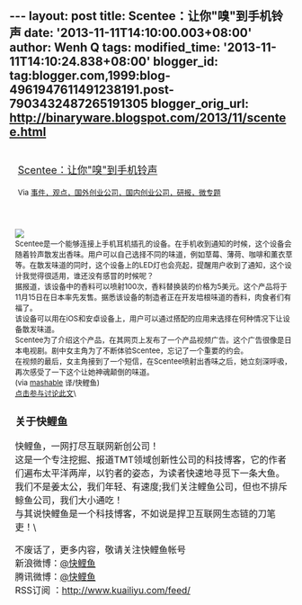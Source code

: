 --- layout: post title: Scentee：让你"嗅"到手机铃声 date:
'2013-11-11T14:10:00.003+08:00' author: Wenh Q tags: modified\_time:
'2013-11-11T14:10:24.838+08:00' blogger\_id:
tag:blogger.com,1999:blog-4961947611491238191.post-7903432487265191305
blogger\_orig\_url: http://binaryware.blogspot.com/2013/11/scentee.html
---
<div style="margin: 10px; padding: 5px;">

<div style="font-size: 18px;">

[Scentee：让你"嗅"到手机铃声](http://www.kuailiyu.com/article/5970.html)

</div>

<div style="font-size: 13px;">

Via
[事件，观点，国外创业公司，国内创业公司，研报，微专题](http://www.kuailiyu.com/)

</div>

</div>

<div style="font-size: 13px; padding: 15px 0 10px 10px;">

![](http://www.kuailiyu.com/uploadfile/2013/1111/20131111111932413.jpg)\
Scentee是一个能够连接上手机耳机插孔的设备。在手机收到通知的时候，这个设备会随着铃声散发出香味。用户可以自己选择不同的味道，例如草莓、薄荷、咖啡和薰衣草等。在散发味道的同时，这个设备上的LED灯也会亮起，提醒用户收到了通知，这个设计我觉得很适用，谁还没有感冒的时候呢？\
据报道，该设备中的香料可以喷射100次，香料替换装的价格为5美元。这个产品将于11月15日在日本率先发售。据悉该设备的制造者正在开发培根味道的香料，肉食者们有福了。\
该设备可以用在iOS和安卓设备上，用户可以通过搭配的应用来选择在何种情况下让设备散发味道。\
Scentee为了介绍这个产品，在其网页上发布了一个产品视频广告。这个广告很像是日本电视剧。剧中女主角为了不断体验Scentee，忘记了一个重要的约会。\
在视频的最后，女主角接到了一个短信，在Scentee喷射出香味之后，她立刻深呼吸，再次感受了一下这个让她神魂颠倒的味道。\
(via [mashable](http://mashable.com/2013/11/07/scentee/) 译/快鲤鱼)\
[点击参与讨论此文](http://www.kuailiyu.com/article/5970.html?utm_source=articletail&utm_medium=RSS#comments)\
<div style="font-size: 16px;">

### **关于快鲤鱼**

快鲤鱼，一网打尽互联网新创公司！\
这是一个专注挖掘、报道TMT领域创新性公司的科技博客，它的作者们遍布太平洋两岸，以钓者的姿态，为读者快速地寻觅下一条大鱼。\
我们不是姜太公，我们年轻、有速度;我们关注鲤鱼公司，但也不排斥鲸鱼公司，我们大小通吃！\
与其说快鲤鱼是一个科技博客，不如说是捍卫互联网生态链的刀笔吏！\
<div>

不废话了，更多内容，敬请关注快鲤鱼帐号\
新浪微博：[@快鲤鱼](http://weibo.com/p/1002062696344613/mblog)\
腾讯微博：[@快鲤鱼](http://t.qq.com/kuailiyucyzone)\
RSS订阅 ：<http://www.kuailiyu.com/feed/>

</div>

</div>

</div>
